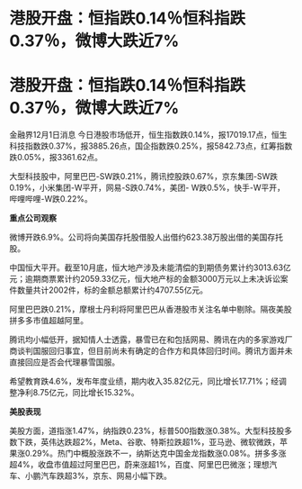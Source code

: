 # 港股开盘：恒指跌0.14％恒科指跌0.37％，微博大跌近7%

# 港股开盘：恒指跌0.14％恒科指跌0.37％，微博大跌近7%

金融界12月1日消息
今日港股市场低开，恒生指数跌0.14%，报17019.17点，恒生科技指数跌0.37%，报3885.26点，国企指数跌0.25%，报5842.73点，红筹指数跌0.05%，报3361.62点。

大型科技股中，阿里巴巴-SW跌0.21%，腾讯控股跌0.67%，京东集团-SW跌0.19%，小米集团-W平开，网易-S跌0.74%，美团-
W跌0.5%，快手-W平开，哔哩哔哩-W跌0.22%。

**重点公司观察**

微博开跌6.9%。公司将向美国存托股借股人出借约623.38万股出借的美国存托股。

中国恒大平开。截至10月底，恒大地产涉及未能清偿的到期债务累计约3013.63亿元；逾期商票累计约2059.33亿元，恒大地产标的金额3000万元以上未决诉讼案件数量共计2002件，标的金额总额累计约4707.55亿元。

阿里巴巴跌0.21%，摩根士丹利将阿里巴巴从香港股市关注名单中剔除。隔夜美股拼多多市值超越阿里。

腾讯均小幅低开，据知情人士透露，暴雪已在和包括网易、腾讯在内的多家游戏厂商谈判国服回归事宜，但目前尚未有确定的合作方和具体回归时间。腾讯方面并未直接回应是否会代理暴雪国服。

希望教育跌4.6%，发布年度业绩，期内收入35.82亿元，同比增长17.71%；经调整净利8.75亿元，同比增长15.32%。

**美股表现**

美股方面，道指涨1.47%，纳指跌0.23%，标普500指数涨0.38%。大型科技股多数下跌，英伟达跌超2%，Meta、谷歌、特斯拉跌超1%，亚马逊、微软微跌，苹果涨0.29%。热门中概股涨跌不一，纳斯达克中国金龙指数涨0.08%。拼多多涨超4%，收盘市值超过阿里巴巴，蔚来涨超1%，百度、阿里巴巴微涨；理想汽车、小鹏汽车跌超3%，京东、网易小幅下跌。


